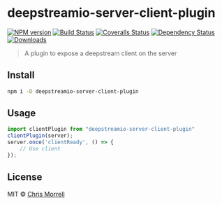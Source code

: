 # deepstreamio-server-client-plugin

[![NPM version][npm-image]][npm-url]
[![Build Status][travis-image]][travis-url]
[![Coveralls Status][coveralls-image]][coveralls-url]
[![Dependency Status][depstat-image]][depstat-url]
[![Downloads][download-badge]][npm-url]

> A plugin to expose a deepstream client on the server

## Install

```sh
npm i -D deepstreamio-server-client-plugin
```

## Usage

```js
import clientPlugin from "deepstreamio-server-client-plugin"
clientPlugin(server);
server.once('clientReady', () => {
	// Use client
});
```

## License

MIT © [Chris Morrell](http://cmorrell.com)

[npm-url]: https://npmjs.org/package/deepstreamio-server-client-plugin
[npm-image]: https://img.shields.io/npm/v/deepstreamio-server-client-plugin.svg?style=flat-square

[travis-url]: https://travis-ci.org/inxilpro/deepstreamio-server-client-plugin
[travis-image]: https://img.shields.io/travis/inxilpro/deepstreamio-server-client-plugin.svg?style=flat-square

[coveralls-url]: https://coveralls.io/r/inxilpro/deepstreamio-server-client-plugin
[coveralls-image]: https://img.shields.io/coveralls/inxilpro/deepstreamio-server-client-plugin.svg?style=flat-square

[depstat-url]: https://david-dm.org/inxilpro/deepstreamio-server-client-plugin
[depstat-image]: https://david-dm.org/inxilpro/deepstreamio-server-client-plugin.svg?style=flat-square

[download-badge]: http://img.shields.io/npm/dm/deepstreamio-server-client-plugin.svg?style=flat-square
